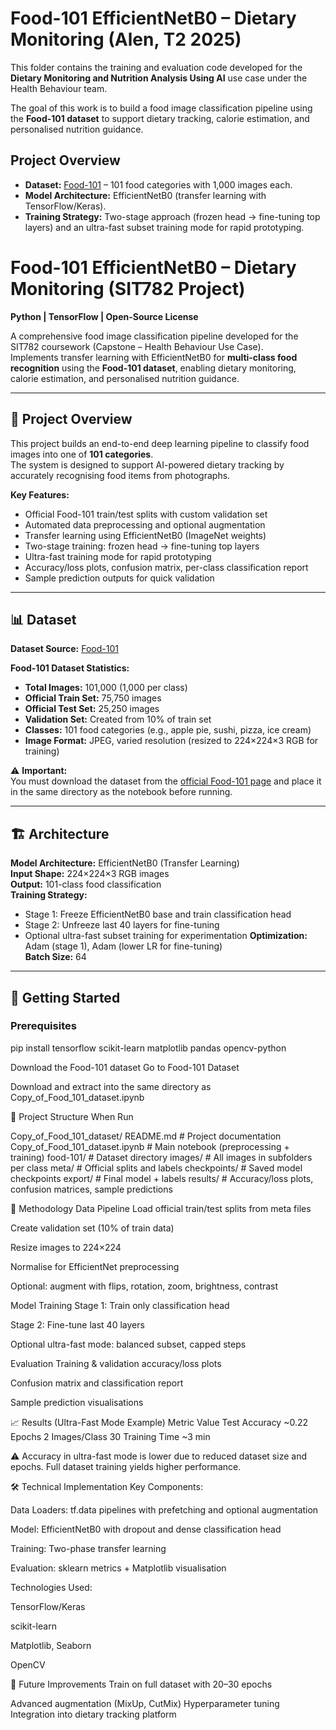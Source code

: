 # Food-101 EfficientNetB0 – Dietary Monitoring (Alen, T2 2025)

This folder contains the training and evaluation code developed for the **Dietary Monitoring and Nutrition Analysis Using AI** use case under the Health Behaviour team.

The goal of this work is to build a food image classification pipeline using the **Food-101 dataset** to support dietary tracking, calorie estimation, and personalised nutrition guidance.

## Project Overview
- **Dataset:** [Food-101](https://www.vision.ee.ethz.ch/datasets_extra/food-101/) – 101 food categories with 1,000 images each.
- **Model Architecture:** EfficientNetB0 (transfer learning with TensorFlow/Keras).
- **Training Strategy:** Two-stage approach (frozen head → fine-tuning top layers) and an ultra-fast subset training mode for rapid prototyping.
# Food-101 EfficientNetB0 – Dietary Monitoring (SIT782 Project)

**Python | TensorFlow | Open-Source License**

A comprehensive food image classification pipeline developed for the SIT782 coursework (Capstone – Health Behaviour Use Case).  
Implements transfer learning with EfficientNetB0 for **multi-class food recognition** using the **Food-101 dataset**, enabling dietary monitoring, calorie estimation, and personalised nutrition guidance.

---

## 🎯 Project Overview
This project builds an end-to-end deep learning pipeline to classify food images into one of **101 categories**.  
The system is designed to support AI-powered dietary tracking by accurately recognising food items from photographs.

**Key Features:**
- Official Food-101 train/test splits with custom validation set
- Automated data preprocessing and optional augmentation
- Transfer learning using EfficientNetB0 (ImageNet weights)
- Two-stage training: frozen head → fine-tuning top layers
- Ultra-fast training mode for rapid prototyping
- Accuracy/loss plots, confusion matrix, per-class classification report
- Sample prediction outputs for quick validation

---

## 📊 Dataset
**Dataset Source:** [Food-101](https://www.vision.ee.ethz.ch/datasets_extra/food-101/)

**Food-101 Dataset Statistics:**
- **Total Images:** 101,000 (1,000 per class)
- **Official Train Set:** 75,750 images
- **Official Test Set:** 25,250 images
- **Validation Set:** Created from 10% of train set
- **Classes:** 101 food categories (e.g., apple pie, sushi, pizza, ice cream)
- **Image Format:** JPEG, varied resolution (resized to 224×224×3 RGB for training)

⚠ **Important:**  
You must download the dataset from the [official Food-101 page](https://www.vision.ee.ethz.ch/datasets_extra/food-101/) and place it in the same directory as the notebook before running.

---

## 🏗️ Architecture
**Model Architecture:** EfficientNetB0 (Transfer Learning)  
**Input Shape:** 224×224×3 RGB images  
**Output:** 101-class food classification  
**Training Strategy:**
- Stage 1: Freeze EfficientNetB0 base and train classification head
- Stage 2: Unfreeze last 40 layers for fine-tuning
- Optional ultra-fast subset training for experimentation
**Optimization:** Adam (stage 1), Adam (lower LR for fine-tuning)  
**Batch Size:** 64  

---

## 🚀 Getting Started

### **Prerequisites**

pip install tensorflow scikit-learn matplotlib pandas opencv-python


Download the Food-101 dataset
Go to Food-101 Dataset

Download and extract into the same directory as Copy_of_Food_101_dataset.ipynb

📁 Project Structure When Run

Copy_of_Food_101_dataset/
README.md                        # Project documentation
Copy_of_Food_101_dataset.ipynb    # Main notebook (preprocessing + training)
food-101/                         # Dataset directory
images/                       # All images in subfolders per class
meta/                         # Official splits and labels
checkpoints/                      # Saved model checkpoints
export/                           # Final model + labels
results/                          # Accuracy/loss plots, confusion matrices, sample predictions

🔬 Methodology
Data Pipeline
Load official train/test splits from meta files

Create validation set (10% of train data)

Resize images to 224×224

Normalise for EfficientNet preprocessing

Optional: augment with flips, rotation, zoom, brightness, contrast

Model Training
Stage 1: Train only classification head

Stage 2: Fine-tune last 40 layers

Optional ultra-fast mode: balanced subset, capped steps

Evaluation
Training & validation accuracy/loss plots

Confusion matrix and classification report

Sample prediction visualisations


📈 Results (Ultra-Fast Mode Example)
Metric	Value
Test Accuracy	~0.22
Epochs	2
Images/Class	30
Training Time	~3 min

⚠ Accuracy in ultra-fast mode is lower due to reduced dataset size and epochs. Full dataset training yields higher performance.

🛠️ Technical Implementation
Key Components:

Data Loaders: tf.data pipelines with prefetching and optional augmentation

Model: EfficientNetB0 with dropout and dense classification head

Training: Two-phase transfer learning

Evaluation: sklearn metrics + Matplotlib visualisation

Technologies Used:

TensorFlow/Keras

scikit-learn

Matplotlib, Seaborn

OpenCV

🔮 Future Improvements
Train on full dataset with 20–30 epochs

Advanced augmentation (MixUp, CutMix)
Hyperparameter tuning
Integration into dietary tracking platform

